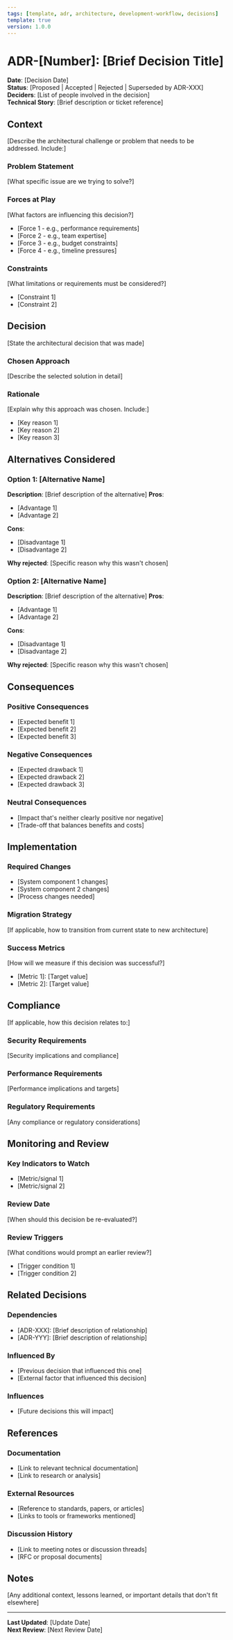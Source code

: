 ```yaml
---
tags: [template, adr, architecture, development-workflow, decisions]
template: true
version: 1.0.0
---
```


# ADR-[Number]: [Brief Decision Title]

**Date**: [Decision Date]  
**Status**: [Proposed | Accepted | Rejected | Superseded by ADR-XXX]  
**Deciders**: [List of people involved in the decision]  
**Technical Story**: [Brief description or ticket reference]

## Context

[Describe the architectural challenge or problem that needs to be addressed. Include:]

### Problem Statement
[What specific issue are we trying to solve?]

### Forces at Play
[What factors are influencing this decision?]
- [Force 1 - e.g., performance requirements]
- [Force 2 - e.g., team expertise]
- [Force 3 - e.g., budget constraints]
- [Force 4 - e.g., timeline pressures]

### Constraints
[What limitations or requirements must be considered?]
- [Constraint 1]
- [Constraint 2]

## Decision

[State the architectural decision that was made]

### Chosen Approach
[Describe the selected solution in detail]

### Rationale
[Explain why this approach was chosen. Include:]
- [Key reason 1]
- [Key reason 2]
- [Key reason 3]

## Alternatives Considered

### Option 1: [Alternative Name]
**Description**: [Brief description of the alternative]
**Pros**:
- [Advantage 1]
- [Advantage 2]

**Cons**:
- [Disadvantage 1]
- [Disadvantage 2]

**Why rejected**: [Specific reason why this wasn't chosen]

### Option 2: [Alternative Name]
**Description**: [Brief description of the alternative]
**Pros**:
- [Advantage 1]
- [Advantage 2]

**Cons**:
- [Disadvantage 1]
- [Disadvantage 2]

**Why rejected**: [Specific reason why this wasn't chosen]

## Consequences

### Positive Consequences
- [Expected benefit 1]
- [Expected benefit 2]
- [Expected benefit 3]

### Negative Consequences
- [Expected drawback 1]
- [Expected drawback 2]
- [Expected drawback 3]

### Neutral Consequences
- [Impact that's neither clearly positive nor negative]
- [Trade-off that balances benefits and costs]

## Implementation

### Required Changes
- [System component 1 changes]
- [System component 2 changes]
- [Process changes needed]

### Migration Strategy
[If applicable, how to transition from current state to new architecture]

### Success Metrics
[How will we measure if this decision was successful?]
- [Metric 1]: [Target value]
- [Metric 2]: [Target value]

## Compliance

[If applicable, how this decision relates to:]

### Security Requirements
[Security implications and compliance]

### Performance Requirements
[Performance implications and targets]

### Regulatory Requirements
[Any compliance or regulatory considerations]

## Monitoring and Review

### Key Indicators to Watch
- [Metric/signal 1]
- [Metric/signal 2]

### Review Date
[When should this decision be re-evaluated?]

### Review Triggers
[What conditions would prompt an earlier review?]
- [Trigger condition 1]
- [Trigger condition 2]

## Related Decisions

### Dependencies
- [ADR-XXX]: [Brief description of relationship]
- [ADR-YYY]: [Brief description of relationship]

### Influenced By
- [Previous decision that influenced this one]
- [External factor that influenced this decision]

### Influences
- [Future decisions this will impact]

## References

### Documentation
- [Link to relevant technical documentation]
- [Link to research or analysis]

### External Resources
- [Reference to standards, papers, or articles]
- [Links to tools or frameworks mentioned]

### Discussion History
- [Link to meeting notes or discussion threads]
- [RFC or proposal documents]

## Notes

[Any additional context, lessons learned, or important details that don't fit elsewhere]

---

**Last Updated**: [Update Date]  
**Next Review**: [Next Review Date]